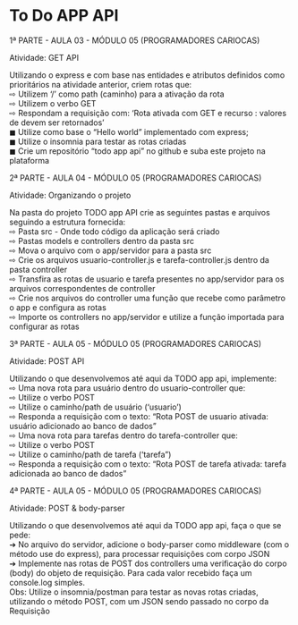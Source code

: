 # To Do APP API
1ª PARTE - AULA 03 - MÓDULO 05 (PROGRAMADORES CARIOCAS)

Atividade: GET API

Utilizando o express e com base nas entidades e atributos definidos como prioritários na atividade anterior, criem rotas que:<br>
⇨ Utilizem ‘/<nome da entidade>’ como path (caminho) para a ativação da rota<br>
⇨ Utilizem o verbo GET<br>
⇨ Respondam a requisição com: ‘Rota ativada com GET e recurso <nome da entidade>: valores de <nome da entidade> devem ser retornados’<br>
◼ Utilize como base o “Hello world” implementado com express;<br>
◼ Utilize o insomnia para testar as rotas criadas<br>
◼ Crie um repositório “todo app api” no github e suba este projeto na plataforma<br>

2ª PARTE - AULA 04 - MÓDULO 05 (PROGRAMADORES CARIOCAS)

Atividade: Organizando o projeto

Na pasta do projeto TODO app API crie as seguintes pastas e arquivos seguindo a estrutura fornecida:<br>
⇨ Pasta src - Onde todo código da aplicação será criado<br>
⇨ Pastas models e controllers dentro da pasta src<br>
⇨ Mova o arquivo com o app/servidor para a pasta src<br>
⇨ Crie os arquivos usuario-controller.js e tarefa-controller.js dentro da pasta controller<br>
⇨ Transfira as rotas de usuario e tarefa presentes no app/servidor para os arquivos correspondentes de controller<br>
⇨ Crie nos arquivos do controller uma função que recebe como parâmetro o app e configura as rotas<br>
⇨ Importe os controllers no app/servidor e utilize a função importada para configurar as rotas<br>

3ª PARTE - AULA 05 - MÓDULO 05 (PROGRAMADORES CARIOCAS)

Atividade: POST API

Utilizando o que desenvolvemos até aqui da TODO app api, implemente:<br>
⇨ Uma nova rota para usuário dentro do usuario-controller que:<br>
⇨ Utilize o verbo POST<br>
⇨ Utilize o caminho/path de usuário (‘usuario’)<br>
⇨ Responda a requisição com o texto: “Rota POST de usuario ativada: usuário adicionado ao banco de dados”<br>
⇨ Uma nova rota para tarefas dentro do tarefa-controller que:<br>
⇨ Utilize o verbo POST<br>
⇨ Utilize o caminho/path de tarefa (‘tarefa”)<br>
⇨ Responda a requisição com o texto: “Rota POST de tarefa ativada: tarefa adicionada ao banco de dados”<br>

4ª PARTE - AULA 05 - MÓDULO 05 (PROGRAMADORES CARIOCAS)

Atividade: POST & body-parser

Utilizando o que desenvolvemos até aqui da TODO app api, faça o que se pede:<br>
➔ No arquivo do servidor, adicione o body-parser como middleware (com o método use do express), para processar requisições com corpo JSON<br>
➔ Implemente nas rotas de POST dos controllers uma verificação do corpo (body) do objeto de requisição. Para cada valor recebido faça um console.log simples.<br>
Obs: Utilize o insomnia/postman para testar as novas rotas criadas, utilizando o método POST, com um JSON sendo passado no corpo da Requisição<br>
